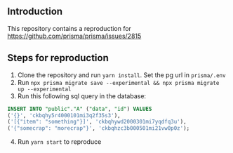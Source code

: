 ## Introduction

This repository contains a reproduction for https://github.com/prisma/prisma/issues/2815


## Steps for reproduction

1. Clone the repository and run `yarn install`. Set the pg url in `prisma/.env`
2. Run `npx prisma migrate save --experimental && npx prisma migrate up --experimental`
3. Run this following sql query in the database:
```sql
INSERT INTO "public"."A" ("data", "id") VALUES
('{}', 'ckbqhy5r4000101mi3q2f35s3'),
('[{"item": "something"}]', 'ckbqhywd2000301mi7yqdfq3u'),
('{"somecrap": "morecrap"}', 'ckbqhzc3b000501mi21vw0p0z');
```
4. Run `yarn start` to reproduce
